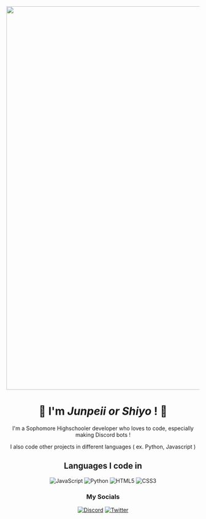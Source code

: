 <img width="1000" src="https://i.ibb.co/17SYSFW/Untitled.png">

<div align="center">
  
# 👋 I'm *Junpeii or Shiyo* ! 👋
I'm a Sophomore Highschooler developer who loves to code, especially making Discord bots !

I also code other projects in different languages ( ex. Python, Javascript )
  
## Languages I code in
![JavaScript](https://img.shields.io/badge/javascript-%23323330.svg?style=for-the-badge&logo=javascript&logoColor=%23F7DF1E)
![Python](https://img.shields.io/badge/python-3670A0?style=for-the-badge&logo=python&logoColor=ffdd54)
![HTML5](https://img.shields.io/badge/html5-%23E34F26.svg?style=for-the-badge&logo=html5&logoColor=white)
![CSS3](https://img.shields.io/badge/css3-%231572B6.svg?style=for-the-badge&logo=css3&logoColor=white)

### My Socials
[![Discord](https://img.shields.io/badge/Discord-%235865F2.svg?style=for-the-badge&logo=discord&logoColor=white)](https://discordapp.com/users/983270965305811004)
[![Twitter](https://img.shields.io/badge/Twitter-%231DA1F2.svg?style=for-the-badge&logo=Twitter&logoColor=white)](https://twitter.com/ImJunpeii)
  
</div>
